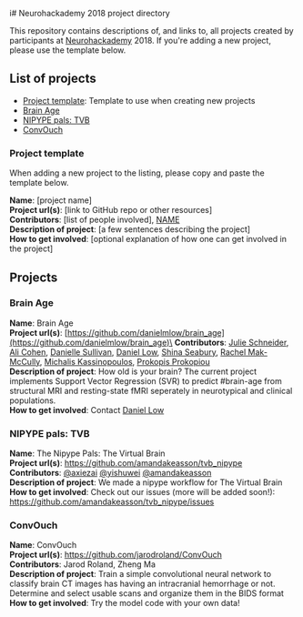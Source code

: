 i# Neurohackademy 2018 project directory

This repository contains descriptions of, and links to, all projects created by participants at [Neurohackademy](http://neurohackademy.org) 2018. If you're adding a new project, please use the template below.

## List of projects
* [Project template](#project-template): Template to use when creating new projects
* [Brain Age](#brain-age)
* [NIPYPE pals: TVB](#nipype-pals-tvb)
* [ConvOuch](#convouch)


### Project template
When adding a new project to the listing, please copy and paste the template below.

**Name**: [project name]\
**Project url(s)**: [link to GitHub repo or other resources]\
**Contributors**: [list of people involved], [NAME](https://github.com/GITHUBID)\
**Description of project**: [a few sentences describing the project]\
**How to get involved**: [optional explanation of how one can get involved in the project]

## Projects

### Brain Age

**Name**: Brain Age\
**Project url(s)**: [https://github.com/danielmlow/brain_age](https://github.com/danielmlow/brain_age)\
**Contributors**: [Julie Schneider](https://github.com/juliagoolia28), [Ali Cohen](https://github.com/alioco), [Danielle Sullivan](https://github.com/drsulliv3), [Daniel Low](https://github.com/danielmlow), [Shina Seabury](https://github.com/shinaburysea), [Rachel Mak-McCully](https://github.com/rmak15), [Michalis Kassinopoulos](https://github.com/mkassinopoulos), [Prokopis Prokopiou](https://github.com/prokopis)\
**Description of project**: How old is your brain? The current project implements Support Vector Regression (SVR) to predict #brain-age from structural MRI and resting-state fMRI seperately in neurotypical and clinical populations.\
**How to get involved**: Contact [Daniel Low](https://github.com/danielmlow)

### NIPYPE pals: TVB 

**Name**: The Nipype Pals: The Virtual Brain  
**Project url(s)**: https://github.com/amandakeasson/tvb_nipype  
**Contributors**: [@axiezai](https://github.com/axiezai) [@yishuwei](https://github.com/yishuwei) [@amandakeasson](https://github.com/amandakeasson)  
**Description of project**: We made a nipype workflow for The Virtual Brain  
**How to get involved**: Check out our issues (more will be added soon!): https://github.com/amandakeasson/tvb_nipype/issues

### ConvOuch

**Name**: ConvOuch\
**Project url(s)**: https://github.com/jarodroland/ConvOuch \
**Contributors**: Jarod Roland, Zheng Ma\
**Description of project**: Train a simple convolutional neural network to classify brain CT images has having an intracranial hemorrhage or not. Determine and select usable scans and organize them in the BIDS format\
**How to get involved**: Try the model code with your own data!
